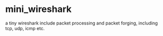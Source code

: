 # mini_wireshark

a tiny wireshark include packet processing and packet forging, including tcp, udp, icmp etc.
